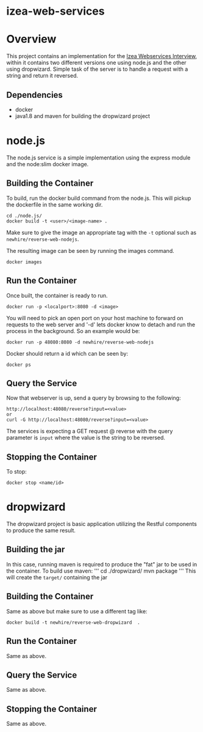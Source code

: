 # izea-web-services

# Overview

This project contains an implementation for the [Izea Webservices Interview](https://github.com/IZEA/interview/tree/master/web_services), within it 
contains two different versions one using node.js and the other using dropwizard. Simple task of the server is to handle a request with a string and return it reversed.

## Dependencies
- docker
- java1.8 and maven for building the dropwizard project

# node.js
The node.js service is a simple implementation using the express module and the node:slim docker image.

## Building the Container
To build, run the docker build command from the node.js. This will pickup the dockerfile in the same working dir. 
```
cd ./node.js/
docker build -t <user>/<image-name> .
```
Make sure to give the image an appropriate tag with the `-t` optional such as `newhire/reverse-web-nodejs`.

The resulting image can be seen by running the images command.
```
docker images
```

## Run the Container
Once built, the container is ready to run.
```
docker run -p <localport>:8080 -d <image>
```
You will need to pick an open port on your host machine to forward on requests to the web server and '-d' lets docker know to detach and run the process in the background.
So an example would be: 
```
docker run -p 48080:8080 -d newhire/reverse-web-nodejs
```

Docker should return a id which can be seen by:
```
docker ps
```

## Query the Service   
Now that webserver is up, send a query by browsing to the following:
```
http://localhost:48080/reverse?input=<value> 
or 
curl -G http://localhost:48080/reverse?input=<value> 

```
The services is expecting a GET request @ reverse with the query parameter is `input` where the value is the string to be reversed.

## Stopping the Container
To stop:
```
docker stop <name/id>
```

# dropwizard
The dropwizard project is basic application utilizing the Restful components to produce the same result.

## Building the jar
In this case, running maven is required to produce the "fat" jar to be used in the container. To build use maven:
'''
cd ./dropwizard/
mvn package
'''
This will create the `target/` containing the jar

## Building the Container
Same as above but make sure to use a different tag like:
```
docker build -t newhire/reverse-web-dropwizard  .
```

## Run the Container
Same as above.

## Query the Service 
Same as above.

## Stopping the Container
Same as above.